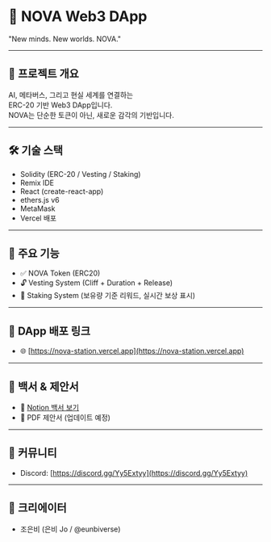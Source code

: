 # 🌌 NOVA Web3 DApp

"New minds. New worlds. NOVA."

---

## 📍 프로젝트 개요
AI, 메타버스, 그리고 현실 세계를 연결하는  
ERC-20 기반 Web3 DApp입니다.  
NOVA는 단순한 토큰이 아닌, 새로운 감각의 기반입니다.

---

## 🛠 기술 스택

- Solidity (ERC-20 / Vesting / Staking)
- Remix IDE
- React (create-react-app)
- ethers.js v6
- MetaMask
- Vercel 배포

---

## 🔐 주요 기능

- ✅ NOVA Token (ERC20)
- 🔓 Vesting System (Cliff + Duration + Release)
- 💎 Staking System (보유량 기준 리워드, 실시간 보상 표시)

---

## 🚀 DApp 배포 링크

- 🌐 [https://nova-station.vercel.app](https://nova-station.vercel.app)

---

## 📃 백서 & 제안서

- 📄 [Notion 백서 보기](https://www.notion.so/NOVA-2025-1c0f382f276680559231e9120972e31a)
- 📑 PDF 제안서 (업데이트 예정)

---

## 🧠 커뮤니티

- Discord: [https://discord.gg/Yy5Extyy](https://discord.gg/Yy5Extyy)

---

## 🤝 크리에이터

- 조은비 (은비 Jo / @eunbiverse)
